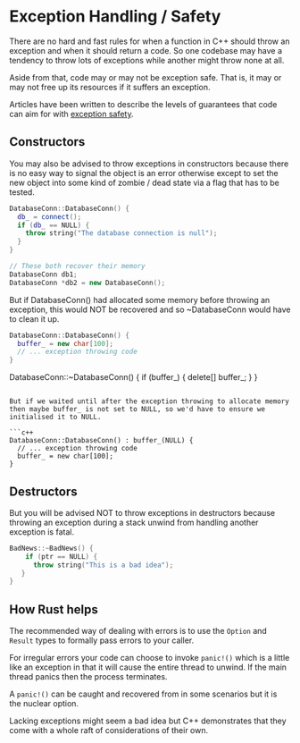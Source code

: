 # Exception Handling / Safety

There are no hard and fast rules for when a function in C++ should throw an exception and when it should return a code. So one codebase may have a tendency to throw lots of exceptions while another might throw none at all.

Aside from that, code may or may not be exception safe. That is, it may or may not free up its resources if it suffers an exception.

Articles have been written to describe the levels of guarantees that code can aim for with [exception safety](http://www.boost.org/community/exception_safety.html).

## Constructors

You may also be advised to throw exceptions in constructors because there is no easy way to signal the object is an error otherwise except to set the new object into some kind of zombie / dead state via a flag that has to be tested.

```c++
DatabaseConn::DatabaseConn() {
  db_ = connect();
  if (db_ == NULL) {
    throw string("The database connection is null");
  }
}

// These both recover their memory
DatabaseConn db1;
DatabaseConn *db2 = new DatabaseConn();
```

But if DatabaseConn() had allocated some memory before throwing an exception, this would NOT be recovered and so ~DatabaseConn would have to clean it up.

```c++
DatabaseConn::DatabaseConn() {
  buffer_ = new char[100];
  // ... exception throwing code
}
```

DatabaseConn::~DatabaseConn() {
  if (buffer_) {
    delete[] buffer_;
  }
}
```

But if we waited until after the exception throwing to allocate memory then maybe buffer_ is not set to NULL, so we'd have to ensure we initialised it to NULL.

```c++
DatabaseConn::DatabaseConn() : buffer_(NULL) {
  // ... exception throwing code
  buffer_ = new char[100];
}
```

## Destructors

But you will be advised NOT to throw exceptions in destructors because throwing an exception during a stack unwind from handling another exception is fatal.

```c++
BadNews::~BadNews() {
    if (ptr == NULL) {
      throw string("This is a bad idea");
   }
}
```

## How Rust helps

The recommended way of dealing with errors is to use the `Option` and `Result` types to formally pass errors to your caller.

For irregular errors your code can choose to invoke `panic!()`  which is a little like an exception in that it will cause the entire thread to unwind. If the main thread panics then the process terminates.

A `panic!()` can be caught and recovered from in some scenarios but it is the nuclear option.

Lacking exceptions might seem a bad idea but C++ demonstrates that they come with a whole raft of considerations of their own.
